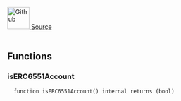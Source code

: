 <a href="https://github.com/AgentFi/agentfi-contracts/blob/main/contracts/lib/ERC6551AccountLibV2.sol"><img src="/img/github.svg" alt="Github" width="50px"/> Source</a><br/><br/>




## Functions
### isERC6551Account
```solidity
  function isERC6551Account() internal returns (bool)
```





